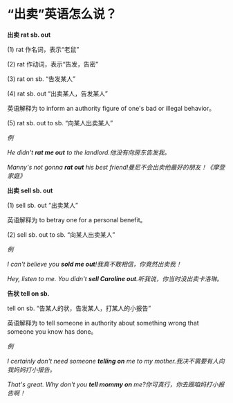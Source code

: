 # “出卖”英语怎么说？

**出卖 rat sb. out**

(1) rat 作名词，表示“老鼠”

(2) rat 作动词，表示“告发，告密”

(3) rat on sb. “告发某人”

(4) rat sb. out “出卖某人，告发某人”

英语解释为 to inform an authority figure of one's bad or illegal behavior。

(5) rat sb. out to sb. “向某人出卖某人”

_例_

_He didn't **rat me out** to the landlord.他没有向房东告发我。_

_Manny's not gonna **rat out** his best friend!曼尼不会出卖他最好的朋友！《摩登家庭》_

**出卖 sell sb. out**

(1) sell sb. out “出卖某人”

英语解释为 to betray one for a personal benefit。

(2) sell sb. out to sb. “向某人出卖某人”

_例_

_I can't believe you **sold me out**!我真不敢相信，你竟然出卖我！_

_Hey, listen to me. You didn't **sell Caroline out**.听我说，你当时没出卖卡洛琳。_

**告状 tell on sb.**

tell on sb. “告某人的状，告发某人，打某人的小报告”

英语解释为 to tell someone in authority about something wrong that someone you know has done。

_例_

_I certainly don't need someone **telling on** me to my mother.我决不需要有人向我妈妈打小报告。_

_That's great. Why don't you **tell mommy on** me?你可真行，你去跟咱妈打小报告啊！_
